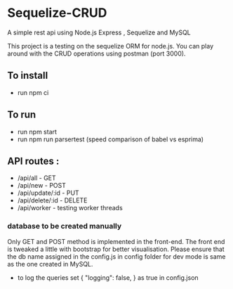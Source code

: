 # Sequelize-CRUD

A simple rest api using Node.js Express , Sequelize and MySQL

This project is a testing on the sequelize ORM for node.js. You can play around with the CRUD operations using postman (port 3000).

## To install

- run npm ci

## To run

- run npm start
- run npm run parsertest (speed comparison of babel vs esprima)

## API routes :

- /api/all - GET
- /api/new - POST
- /api/update/:id - PUT
- /api/delete/:id - DELETE
- /api/worker - testing worker threads

### database to be created manually

Only GET and POST method is implemented in the front-end. The front end is tweaked a little with bootstrap for better visualisation.
Please ensure that the db name assigned in the config.js in config folder for dev mode is same as the one created in MySQL.

- to log the queries set { "logging": false, } as true in config.json
